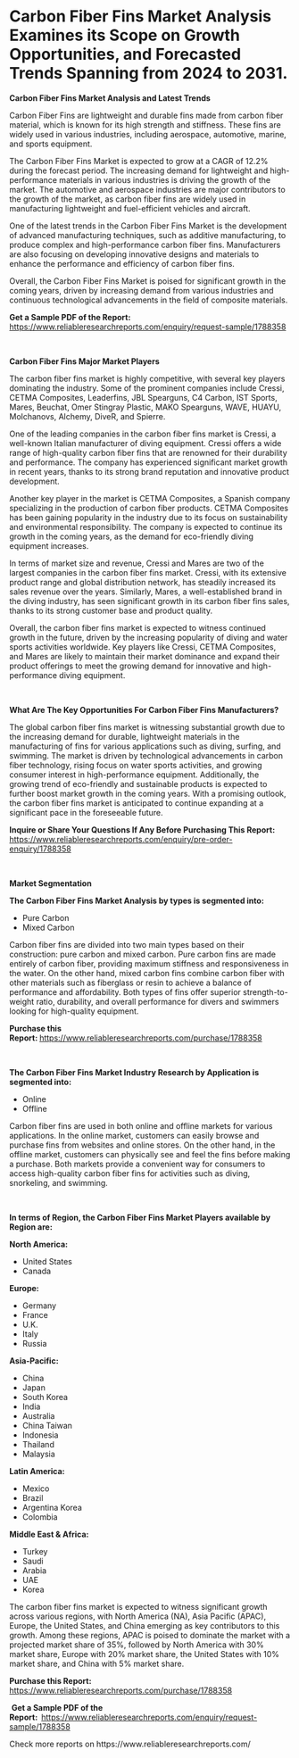 <p><h1>Carbon Fiber Fins Market Analysis Examines its Scope on Growth Opportunities, and Forecasted Trends Spanning from 2024 to 2031.</h1></p><p><strong>Carbon Fiber Fins Market Analysis and Latest Trends</strong></p>
<p><p>Carbon Fiber Fins are lightweight and durable fins made from carbon fiber material, which is known for its high strength and stiffness. These fins are widely used in various industries, including aerospace, automotive, marine, and sports equipment.</p><p>The Carbon Fiber Fins Market is expected to grow at a CAGR of 12.2% during the forecast period. The increasing demand for lightweight and high-performance materials in various industries is driving the growth of the market. The automotive and aerospace industries are major contributors to the growth of the market, as carbon fiber fins are widely used in manufacturing lightweight and fuel-efficient vehicles and aircraft.</p><p>One of the latest trends in the Carbon Fiber Fins Market is the development of advanced manufacturing techniques, such as additive manufacturing, to produce complex and high-performance carbon fiber fins. Manufacturers are also focusing on developing innovative designs and materials to enhance the performance and efficiency of carbon fiber fins.</p><p>Overall, the Carbon Fiber Fins Market is poised for significant growth in the coming years, driven by increasing demand from various industries and continuous technological advancements in the field of composite materials.</p></p>
<p><strong>Get a Sample PDF of the Report:&nbsp;</strong> <a href="https://www.reliableresearchreports.com/enquiry/request-sample/1788358">https://www.reliableresearchreports.com/enquiry/request-sample/1788358</a></p>
<p>&nbsp;</p>
<p><strong>Carbon Fiber Fins Major Market Players</strong></p>
<p><p>The carbon fiber fins market is highly competitive, with several key players dominating the industry. Some of the prominent companies include Cressi, CETMA Composites, Leaderfins, JBL Spearguns, C4 Carbon, IST Sports, Mares, Beuchat, Omer Stingray Plastic, MAKO Spearguns, WAVE, HUAYU, Molchanovs, Alchemy, DiveR, and Spierre.</p><p>One of the leading companies in the carbon fiber fins market is Cressi, a well-known Italian manufacturer of diving equipment. Cressi offers a wide range of high-quality carbon fiber fins that are renowned for their durability and performance. The company has experienced significant market growth in recent years, thanks to its strong brand reputation and innovative product development.</p><p>Another key player in the market is CETMA Composites, a Spanish company specializing in the production of carbon fiber products. CETMA Composites has been gaining popularity in the industry due to its focus on sustainability and environmental responsibility. The company is expected to continue its growth in the coming years, as the demand for eco-friendly diving equipment increases.</p><p>In terms of market size and revenue, Cressi and Mares are two of the largest companies in the carbon fiber fins market. Cressi, with its extensive product range and global distribution network, has steadily increased its sales revenue over the years. Similarly, Mares, a well-established brand in the diving industry, has seen significant growth in its carbon fiber fins sales, thanks to its strong customer base and product quality.</p><p>Overall, the carbon fiber fins market is expected to witness continued growth in the future, driven by the increasing popularity of diving and water sports activities worldwide. Key players like Cressi, CETMA Composites, and Mares are likely to maintain their market dominance and expand their product offerings to meet the growing demand for innovative and high-performance diving equipment.</p></p>
<p>&nbsp;</p>
<p><strong>What Are The Key Opportunities For Carbon Fiber Fins Manufacturers?</strong></p>
<p><p>The global carbon fiber fins market is witnessing substantial growth due to the increasing demand for durable, lightweight materials in the manufacturing of fins for various applications such as diving, surfing, and swimming. The market is driven by technological advancements in carbon fiber technology, rising focus on water sports activities, and growing consumer interest in high-performance equipment. Additionally, the growing trend of eco-friendly and sustainable products is expected to further boost market growth in the coming years. With a promising outlook, the carbon fiber fins market is anticipated to continue expanding at a significant pace in the foreseeable future.</p></p>
<p><strong>Inquire or Share Your Questions If Any Before Purchasing This Report:</strong> <a href="https://www.reliableresearchreports.com/enquiry/pre-order-enquiry/1788358">https://www.reliableresearchreports.com/enquiry/pre-order-enquiry/1788358</a></p>
<p>&nbsp;</p>
<p><strong>Market Segmentation</strong></p>
<p><strong>The Carbon Fiber Fins Market Analysis by types is segmented into:</strong></p>
<p><ul><li>Pure Carbon</li><li>Mixed Carbon</li></ul></p>
<p><p>Carbon fiber fins are divided into two main types based on their construction: pure carbon and mixed carbon. Pure carbon fins are made entirely of carbon fiber, providing maximum stiffness and responsiveness in the water. On the other hand, mixed carbon fins combine carbon fiber with other materials such as fiberglass or resin to achieve a balance of performance and affordability. Both types of fins offer superior strength-to-weight ratio, durability, and overall performance for divers and swimmers looking for high-quality equipment.</p></p>
<p><strong>Purchase this Report:&nbsp;</strong><a href="https://www.reliableresearchreports.com/purchase/1788358">https://www.reliableresearchreports.com/purchase/1788358</a></p>
<p>&nbsp;</p>
<p><strong>The Carbon Fiber Fins Market Industry Research by Application is segmented into:</strong></p>
<p><ul><li>Online</li><li>Offline</li></ul></p>
<p><p>Carbon fiber fins are used in both online and offline markets for various applications. In the online market, customers can easily browse and purchase fins from websites and online stores. On the other hand, in the offline market, customers can physically see and feel the fins before making a purchase. Both markets provide a convenient way for consumers to access high-quality carbon fiber fins for activities such as diving, snorkeling, and swimming.</p></p>
<p>&nbsp;</p>
<p><strong>In terms of Region, the Carbon Fiber Fins Market Players available by Region are:</strong></p>
<p>
    <p> <strong> North America: </strong>
        <ul>
            <li>United States</li>
            <li>Canada</li>
        </ul>
        </p> 
    <p> <strong> Europe: </strong>
        <ul>
            <li>Germany</li>
            <li>France</li>
            <li>U.K.</li>
            <li>Italy</li>
            <li>Russia</li>
        </ul>
        </p> 
    <p> <strong> Asia-Pacific: </strong>
        <ul>
            <li>China</li>
            <li>Japan</li>
            <li>South Korea</li>
            <li>India</li>
            <li>Australia</li>
            <li>China Taiwan</li>
            <li>Indonesia</li>
            <li>Thailand</li>
            <li>Malaysia</li>
        </ul>
        </p> 
    <p> <strong> Latin America: </strong>
        <ul>
            <li>Mexico</li>
            <li>Brazil</li>
            <li>Argentina Korea</li>
            <li>Colombia</li>
        </ul>
        </p> 
    <p> <strong> Middle East & Africa: </strong>
        <ul>
            <li>Turkey</li>
            <li>Saudi</li>
            <li>Arabia</li>
            <li>UAE</li>
            <li>Korea</li>
        </ul>
    </p>
    </p>
<p><p>The carbon fiber fins market is expected to witness significant growth across various regions, with North America (NA), Asia Pacific (APAC), Europe, the United States, and China emerging as key contributors to this growth. Among these regions, APAC is poised to dominate the market with a projected market share of 35%, followed by North America with 30% market share, Europe with 20% market share, the United States with 10% market share, and China with 5% market share.</p></p>
<p><strong>Purchase this Report: </strong><a href="https://www.reliableresearchreports.com/purchase/1788358">https://www.reliableresearchreports.com/purchase/1788358</a></p>
<p>&nbsp;<strong>Get a Sample PDF of the Report:&nbsp;&nbsp;</strong><a href="https://www.reliableresearchreports.com/enquiry/request-sample/1788358">https://www.reliableresearchreports.com/enquiry/request-sample/1788358</a></p>
<p><strong></strong></p>
<p>Check more reports on https://www.reliableresearchreports.com/</p>